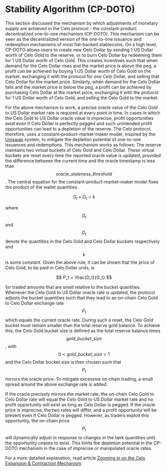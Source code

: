 # Stability Algorithm \(CP-DOTO\)

This section discussed the mechanism by which adjustments of monetary supply are achieved in the Celo protocol - the constant-product decentralized one-to-one mechanism \(CP-DOTO\). This mechanism can be seen as the decentralized version of the one-to-one issuance and redemption mechanisms of most fiat-backed stablecoins. On a high level, CP-DOTO allows users to create new Celo Dollar by sending 1 US Dollar worth of Celo Gold to the reserve, or to burn Celo Dollar by redeeming them for 1 US Dollar worth of Celo Gold. This creates incentives such that when demand for the Celo Dollar rises and the market price is above the peg, a profit can be achieved by buying 1 US Dollar worth of Celo Gold on the market, exchanging it with the protocol for one Celo Dollar, and selling that Celo Dollar for the market price. Similarly, when demand for the Celo Dollar falls and the market price is below the peg, a profit can be achieved by purchasing Celo Dollar at the market price, exchanging it with the protocol for 1 US Dollar worth of Celo Gold, and selling the Celo Gold to the market.

For the above mechanism to work, a precise oracle value of the Celo Gold to US Dollar market rate is required at every point in time. In cases in which the Celo Gold to US Dollar oracle value is imprecise, profit opportunities exist even if Celo Dollar is perfectly pegged and such unintended profit opportunities can lead to a depletion of the reserve. The Celo protocol, therefore, uses a constant-product-market-maker model, inspired by the [Uniswap](https://uniswap.io/) system, to mitigate the depletion potential of one-to-one issuances and redemptions. This mechanism works as follows: The reserve maintains two virtual buckets of Celo Gold and Celo Dollar. These virtual buckets are reset every time the reported oracle value is updated, provided the difference between the current time and the oracle timestamp is less than $$oracle\_staleness\_threshold$$. The central equation for the constant-product-market-maker model fixes the product of the wallet quantities

$$
G_t \times D_t = k
$$

where $$G_t$$ and $$D_t$$denote the quantities in the Celo Gold and Celo Dollar buckets respectively and $$k$$ is some constant. Given the above rule, it can be shown that the price of Celo Gold, to be paid in Celo Dollar units, is

$$
P_t = \frac{D_t}{G_t}
$$

for traded amounts that are small relative to the bucket quantities. Whenever the Celo Gold to US Dollar oracle rate is updated, the protocol adjusts the bucket quantities such that they lead to an on-chain Celo Gold to Celo Dollar exchange rate $$P_t$$which equals the current oracle rate. During such a reset, the Celo Gold bucket must remain smaller than the total reserve gold balance. To achieve this, the Celo Gold bucket size is defined as the total reserve balance times $$gold\_bucket\_size$$, with $$0<gold\_bucket\_size<1$$ and the Celo Dollar bucket size is then chosen such that $$P_t$$ mirrors the oracle price. To mitigate excessive on-chain trading, a small spread around the above exchange rate is added.

If the oracle precisely mirrors the market rate, the on-chain Celo Gold to Celo Dollar rate will equal the Celo Gold to US Dollar market rate and no profit opportunity will exist as long as Celo Dollar is pegged. If the oracle price is imprecise, the two rates will differ, and a profit opportunity will be present even if Celo Dollar is pegged. However, as traders exploit this opportunity, the on-chain price $$P_t$$ will dynamically adjust in response to changes in the tank quantities until the opportunity ceases to exist. This limits the depletion potential in the CP-DOTO mechanism in the case of imprecise or manipulated oracle rates.

For a more detailed explanation, read article [Zooming in on the Celo Expansion & Contraction Mechanism](https://medium.com/celoorg/zooming-in-on-the-celo-expansion-contraction-mechanism-446ca7abe4f "Zooming in on the Celo Expansion & Contraction Mechanism").
